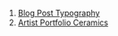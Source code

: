1. [Blog Post Typography](https://leila-bekirkhan.github.io//HTML-CSS/blog-post-typography/)
2. [Artist Portfolio Ceramics](https://leila-bekirkhan.github.io/HTML-CSS/artist-portfolio-ceramics)
